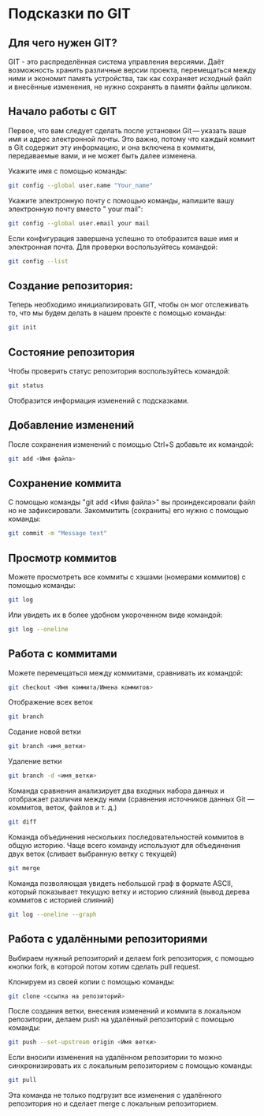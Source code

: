 # Подсказки по GIT
## Для чего нужен GIT?
GIT - это распределённая система управления версиями. Даёт возможность хранить различные версии проекта, перемещаться между ними и экономит память устройства, так как сохраняет исходный файл и внесённые изменения, не нужно сохранять в памяти файлы целиком.  
## Начало работы с GIT
Первое, что вам следует сделать после установки Git — указать ваше имя и адрес электронной почты. Это важно, потому что каждый коммит в Git содержит эту информацию, и она включена в коммиты, передаваемые вами, и не может быть далее изменена.

Укажите имя с помощью команды: 
```sh
git config --global user.name "Your_name"
```
Укажите электронную почту с помощью команды, напишите вашу электронную почту вместо " your mail":
```sh
git config --global user.email your mail
```
Если конфигурация завершена успешно то отобразится ваше имя и электронная почта. Для проверки воспользуйтесь командой:
```sh
git config --list
```
## Создание репозитория:
Теперь необходимо инициализировать GIT, чтобы он мог отслеживать то, что мы будем делать в нашем проекте с помощью команды:
```sh
git init
```
## Состояние репозитория
Чтобы проверить статус репозитория воспользуйтесь командой:
```sh
git status
```
Отобразится информация изменений с подсказками.

## Добавление изменений
После сохранения изменений с помощью Ctrl+S добавьте их командой:
```sh
git add <Имя файла>
```
## Сохранение коммита
С помощью команды "git add <Имя файла>" вы проиндексировали файл но не зафиксировали. Закоммитить (сохранить) его нужно с помощью команды:
```sh
git commit -m "Message text"
```
## Просмотр коммитов
Можете просмотреть все коммиты с хэшами (номерами коммитов) с помощью команды:
```sh
git log
```
Или увидеть их в более удобном укороченном виде командой:
```sh
git log --oneline
```

## Работа с коммитами
Можете перемещаться между коммитами, сравнивать их командой:
```sh
git checkout <Имя коммита/Имена коммитов> 
```

Отображение всех веток
```sh
git branch
```

Содание новой ветки
```sh
git branch <имя_ветки>
```

Удаление ветки
```sh
git branch -d <имя_ветки>
```

Команда сравнения анализирует два входных набора данных и отображает различия между ними (сравнения источников данных Git — коммитов, веток, файлов и т. д.)
```sh
git diff
```

Команда объединения нескольких последовательностей коммитов в общую историю. Чаще всего команду используют для объединения двух веток (сливает выбранную ветку с текущей)
```sh
git merge
```

Команда позволяющая увидеть небольшой граф в формате ASCII, который показывает текущую ветку и историю слияний (вывод дерева коммитов с историей слияний)
```sh
git log --oneline --graph
```
## Работа с удалёнными репозиториями

Выбираем нужный репозиторий и делаем fork репозитория, с помощью кнопки fork, в которой потом хотим сделать pull request.

Клонируем из своей копии с помощью команды:
```sh 
git clone <ссылка на репозиторий>
```
После создания ветки, внесения изменений и коммита в локальном репозитории, делаем push на удалённый репозиторий с помощью команды:
```sh
git push --set-upstream origin <Имя ветки>
```
Если вносили изменения на удалённом репозитории то можно синхронизировать их с локальным репозиторием с помощью команды:
```sh
git pull
```
Эта команда не только подгрузит все изменения с удалённого репозитория но и сделает merge с локальным репозиторием.